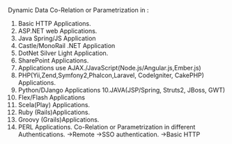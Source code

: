 Dynamic Data Co-Relation or Parametrization in : 
1. Basic HTTP Applications.
2. ASP.NET web Applications.
3. Java Spring/JS Application
4. Castle/MonoRail .NET Application
5. DotNet Silver Light Application.
6. SharePoint Applications.
7. Applications use AJAX./JavaScript(Node.js/Angular.js,Ember.js) 
8. PHP(Yii,Zend,Symfony2,Phalcon,Laravel, CodeIgniter, CakePHP) Applications.   
9. Python/DJango Applications 
10.JAVA(JSP/Spring, Struts2, JBoss, GWT)
11. Flex/Flash Applications
12. Scela(Play) Applications.   
13. Ruby (Rails)Applications.
14. Groovy (Grails)Applications. 
15. PERL Applications.
Co-Relation or Parametrization in different Authentications.
->Remote 
->SSO authentication.
->Basic HTTP